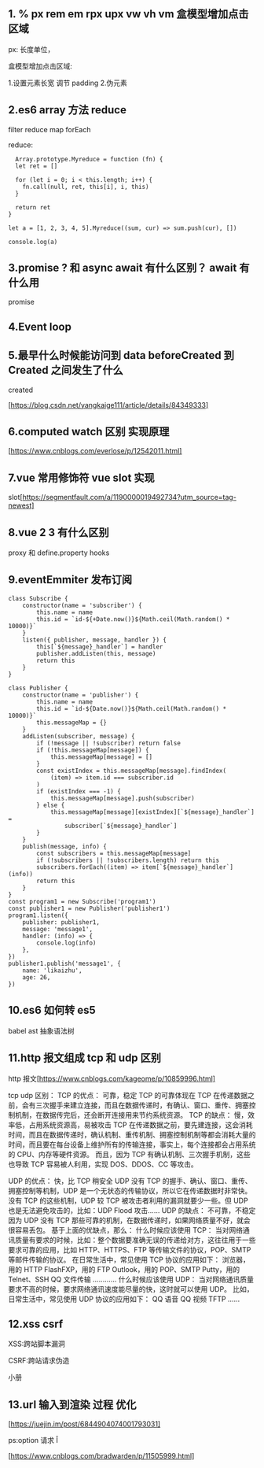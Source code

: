 ## 1. % px rem em rpx upx vw vh vm 盒模型增加点击区域

px: 长度单位，

盒模型增加点击区域:

1.设置元素长宽 调节 padding 2.伪元素

## 2.es6 array 方法 reduce

filter reduce map forEach

reduce:

```
  Array.prototype.Myreduce = function (fn) {
  let ret = []

  for (let i = 0; i < this.length; i++) {
    fn.call(null, ret, this[i], i, this)
  }

  return ret
}

let a = [1, 2, 3, 4, 5].Myreduce((sum, cur) => sum.push(cur), [])

console.log(a)
```

## 3.promise ? 和 async await 有什么区别？ await 有什么用

promise

## 4.Event loop

## 5.最早什么时候能访问到 data beforeCreated 到 Created 之间发生了什么

created

[https://blog.csdn.net/yangkaige111/article/details/84349333]

## 6.computed watch 区别 实现原理

[https://www.cnblogs.com/everlose/p/12542011.html]

## 7.vue 常用修饰符 vue slot 实现

slot[https://segmentfault.com/a/1190000019492734?utm_source=tag-newest]

## 8.vue 2 3 有什么区别

proxy 和 define.property hooks

## 9.eventEmmiter 发布订阅

```
class Subscribe {
    constructor(name = 'subscriber') {
        this.name = name
        this.id = `id-${+Date.now()}${Math.ceil(Math.random() * 10000)}`
    }
    listen({ publisher, message, handler }) {
        this[`${message}_handler`] = handler
        publisher.addListen(this, message)
        return this
    }
}

class Publisher {
    constructor(name = 'publisher') {
        this.name = name
        this.id = `id-${Date.now()}${Math.ceil(Math.random() * 10000)}`
        this.messageMap = {}
    }
    addListen(subscriber, message) {
        if (!message || !subscriber) return false
        if (!this.messageMap[message]) {
            this.messageMap[message] = []
        }
        const existIndex = this.messageMap[message].findIndex(
            (item) => item.id === subscriber.id
        )
        if (existIndex === -1) {
            this.messageMap[message].push(subscriber)
        } else {
            this.messageMap[message][existIndex][`${message}_handler`] =
                subscriber[`${message}_handler`]
        }
    }
    publish(message, info) {
        const subscribers = this.messageMap[message]
        if (!subscribers || !subscribers.length) return this
        subscribers.forEach((item) => item[`${message}_handler`](info))
        return this
    }
}
const program1 = new Subscribe('program1')
const publisher1 = new Publisher('publisher1')
program1.listen({
    publisher: publisher1,
    message: 'message1',
    handler: (info) => {
        console.log(info)
    },
})
publisher1.publish('message1', {
    name: 'likaizhu',
    age: 26,
})
```

## 10.es6 如何转 es5

babel ast 抽象语法树

## 11.http 报文组成 tcp 和 udp 区别

http 报文[https://www.cnblogs.com/kageome/p/10859996.html]

tcp udp 区别：
TCP 的优点： 可靠，稳定 TCP 的可靠体现在 TCP 在传递数据之前，会有三次握手来建立连接，而且在数据传递时，有确认、窗口、重传、拥塞控制机制，在数据传完后，还会断开连接用来节约系统资源。 TCP 的缺点： 慢，效率低，占用系统资源高，易被攻击 TCP 在传递数据之前，要先建连接，这会消耗时间，而且在数据传递时，确认机制、重传机制、拥塞控制机制等都会消耗大量的时间，而且要在每台设备上维护所有的传输连接，事实上，每个连接都会占用系统的 CPU、内存等硬件资源。 而且，因为 TCP 有确认机制、三次握手机制，这些也导致 TCP 容易被人利用，实现 DOS、DDOS、CC 等攻击。

UDP 的优点： 快，比 TCP 稍安全 UDP 没有 TCP 的握手、确认、窗口、重传、拥塞控制等机制，UDP 是一个无状态的传输协议，所以它在传递数据时非常快。没有 TCP 的这些机制，UDP 较 TCP 被攻击者利用的漏洞就要少一些。但 UDP 也是无法避免攻击的，比如：UDP Flood 攻击…… UDP 的缺点： 不可靠，不稳定 因为 UDP 没有 TCP 那些可靠的机制，在数据传递时，如果网络质量不好，就会很容易丢包。 基于上面的优缺点，那么： 什么时候应该使用 TCP： 当对网络通讯质量有要求的时候，比如：整个数据要准确无误的传递给对方，这往往用于一些要求可靠的应用，比如 HTTP、HTTPS、FTP 等传输文件的协议，POP、SMTP 等邮件传输的协议。 在日常生活中，常见使用 TCP 协议的应用如下： 浏览器，用的 HTTP FlashFXP，用的 FTP Outlook，用的 POP、SMTP Putty，用的 Telnet、SSH QQ 文件传输 ………… 什么时候应该使用 UDP： 当对网络通讯质量要求不高的时候，要求网络通讯速度能尽量的快，这时就可以使用 UDP。 比如，日常生活中，常见使用 UDP 协议的应用如下： QQ 语音 QQ 视频 TFTP ……

## 12.xss csrf

XSS:跨站脚本漏洞

CSRF:跨站请求伪造

小册

## 13.url 输入到渲染 过程 优化

[https://juejin.im/post/6844904074001793031]

ps:option 请求 Î

[https://www.cnblogs.com/bradwarden/p/11505999.html]
